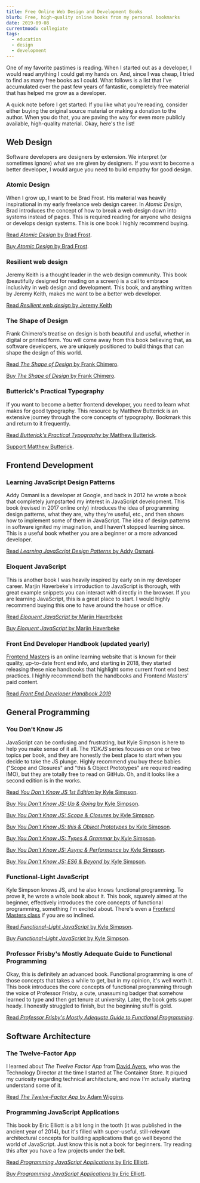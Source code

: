 ```yaml
---
title: Free Online Web Design and Development Books
blurb: Free, high-quality online books from my personal bookmarks
date: 2019-09-08
currentmood: collegiate
tags:
  - education
  - design
  - development
---
```


One of my favorite pastimes is reading. When I started out as a developer, I would read anything I could get my hands on. And, since I was cheap, I tried to find as many free books as I could. What follows is a list that I've accumulated over the past few years of fantastic, completely free material that has helped me grow as a developer.

A quick note before I get started: If you like what you're reading, consider either buying the original source material or making a donation to the author. When you do that, you are paving the way for even more publicly available, high-quality material. Okay, here's the list!

## Web Design

Software developers are designers by extension. We interpret (or sometimes ignore) what we are given by designers. If you want to become a better developer, I would argue you need to build empathy for good design.

### Atomic Design

When I grow up, I want to be Brad Frost. His material was heavily inspirational in my early freelance web design career. In _Atomic Design_, Brad introduces the concept of how to break a web design down into systems instead of pages. This is required reading for anyone who designs or develops design systems. This is one book I highly recommend buying.

[Read _Atomic Design_ by Brad Frost](http://atomicdesign.bradfrost.com/table-of-contents/).

[Buy _Atomic Design_ by Brad Frost](https://shop.bradfrost.com).

### Resilient web design

Jeremy Keith is a thought leader in the web design community. This book (beautifully designed for reading on a screen) is a call to embrace inclusivity in web design and development. This book, and anything written by Jeremy Keith, makes me want to be a better web developer.

[Read _Resilient web design_ by Jeremy Keith](https://resilientwebdesign.com)

### The Shape of Design

Frank Chimero's treatise on design is both beautiful and useful, whether in digital or printed form. You will come away from this book believing that, as software developers, we are uniquely positioned to build things that can shape the design of this world.

[Read _The Shape of Design_ by Frank Chimero](https://shapeofdesignbook.com).

[Buy _The Shape of Design_ by Frank Chimero](https://buyolympia.com/Item/frank-chimero-the-shape-of-design-paperback).

### Butterick's Practical Typography

If you want to become a better frontend developer, you need to learn what makes for good typography. This resource by Matthew Butterick is an extensive journey through the core concepts of typography. Bookmark this and return to it frequently.

[Read _Butterick's Practical Typography_ by Matthew Butterick](https://practicaltypography.com).

[Support Matthew Butterick](https://practicaltypography.com/how-to-pay-for-this-book.html).

## Frontend Development

### Learning JavaScript Design Patterns

Addy Osmani is a developer at Google, and back in 2012 he wrote a book that completely jumpstarted my interest in JavaScript development. This book (revised in 2017 online only) introduces the idea of programming design patterns, what they are, why they're useful, etc., and then shows how to implement some of them in JavaScript. The idea of design patterns in software ignited my imagination, and I haven't stopped learning since. This is a useful book whether you are a beginner or a more advanced developer.

[Read _Learning JavaScript Design Patterns_ by Addy Osmani](https://addyosmani.com/resources/essentialjsdesignpatterns/book/).

### Eloquent JavaScript

This is another book I was heavily inspired by early on in my developer career. Marjin Haverbeke's introduction to JavaScript is thorough, with great example snippets you can interact with directly in the browser. If you are learning JavaScript, this is a great place to start. I would highly recommend buying this one to have around the house or office.

[Read _Eloquent JavaScript_ by Marjin Haverbeke](http://eloquentjavascript.net)

[Buy _Eloquent JavaScript_ by Marjin Haverbeke](https://www.amazon.com/Eloquent-JavaScript-3rd-Introduction-Programming/dp/1593279507/ref=pd_lpo_sbs_14_t_0?_encoding=UTF8&psc=1&refRID=YYJ7CNMF752GH1JGDXC8)

### Front End Developer Handbook (updated yearly)

[Frontend Masters](https://frontendmasters.com) is an online learning website that is known for their quality, up-to-date front end info, and starting in 2018, they started releasing these nice handbooks that highlight some current front end best practices. I highly recommend both the handbooks and Frontend Masters' paid content.

[Read _Front End Developer Handbook 2019_](https://frontendmasters.com/books/front-end-handbook/2019/)

## General Programming

### You Don't Know JS

JavaScript can be confusing and frustrating, but Kyle Simpson is here to help you make sense of it all. The _YDKJS_ series focuses on one or two topics per book, and they are honestly the best place to start when you decide to take the JS plunge. Highly recommend you buy these babies ("Scope and Closures" and "this & Object Prototypes" are required reading IMO), but they are totally free to read on GitHub. Oh, and it looks like a second edition is in the works.

[Read _You Don't Know JS 1st Edition_ by Kyle Simpson](https://github.com/getify/You-Dont-Know-JS/tree/1st-ed).

[Buy _You Don't Know JS: Up & Going_ by Kyle Simpson](http://www.ebooks.com/1993212/you-don-t-know-js-up-going/simpson-kyle/).

[Buy _You Don't Know JS: Scope & Closures_ by Kyle Simpson](https://www.ebooks.com/en-us/1647631/you-don-t-know-js-scope-closures/simpson-kyle/).

[Buy _You Don't Know JS: this & Object Prototypes_ by Kyle Simpson](https://www.ebooks.com/en-us/1734321/you-don-t-know-js-this-object-prototypes/simpson-kyle/).

[Buy _You Don't Know JS: Types & Grammar_ by Kyle Simpson](https://www.ebooks.com/en-us/1935541/you-don-t-know-js-types-grammar/simpson-kyle/).

[Buy _You Don't Know JS: Async & Performance_ by Kyle Simpson](https://www.ebooks.com/en-us/1977375/you-don-t-know-js-async-performance/simpson-kyle/).

[Buy _You Don't Know JS: ES6 & Beyond_ by Kyle Simpson](https://www.ebooks.com/en-us/2481820/you-don-t-know-js-es6-beyond/simpson-kyle/).

### Functional-Light JavaScript

Kyle Simpson knows JS, and he also knows functional programming. To prove it, he wrote a whole book about it. This book, squarely aimed at the beginner, effectively introduces the core concepts of functional programming, something I'm excited about. There's even a [Frontend Masters class](https://frontendmasters.com/courses/functional-javascript-v3/) if you are so inclined.

[Read _Functional-Light JavaScript_ by Kyle Simpson](https://12factor.net).

[Buy _Functional-Light JavaScript_ by Kyle Simpson](http://fljsbook.com).

### Professor Frisby's Mostly Adequate Guide to Functional Programming

Okay, this is definitely an advanced book. Functional programming is one of those concepts that takes a while to get, but in my opinion, it's well worth it. This book introduces the core concepts of functional programming through the voice of Professor Frisby, a cute, unassuming badger that somehow learned to type and then get tenure at university. Later, the book gets super heady. I honestly struggled to finish, but the beginning stuff is gold.

[Read _Professor Frisby's Mostly Adequate Guide to Functional Programming_](https://github.com/MostlyAdequate/mostly-adequate-guide).

## Software Architecture

### The Twelve-Factor App

I learned about _The Twelve Factor App_ from [David Ayers](https://twitter.com/iamagiantnerd), who was the Technology Director at the time I started at The Container Store. It piqued my curiosity regarding technical architecture, and now I'm actually starting understand some of it.

[Read _The Twelve-Factor App_ by Adam Wiggins](https://12factor.net).

### Programming JavaScript Applications

This book by Eric Elliott is a bit long in the tooth (it was published in the ancient year of 2014), but it's filled with super-useful, still-relevant architectural concepts for building applications that go well beyond the world of JavaScript. Just know this is not a book for beginners. Try reading this after you have a few projects under the belt.

[Read _Programming JavaScript Applications_ by Eric Elliott](https://www.oreilly.com/library/view/programming-javascript-applications/9781491950289/).

[Buy _Programming JavaScript Applications_ by Eric Elliott](https://www.amazon.com/Programming-JavaScript-Applications-Architecture-Libraries/dp/1491950293).
